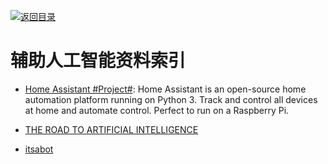 [![返回目录](https://parg.co/UGo)](https://parg.co/b4z) 
 


# 辅助人工智能资料索引

* [Home Assistant #Project#](https://home-assistant.io/): Home Assistant is an open-source home automation platform running on Python 3. Track and control all devices at home and automate control. Perfect to run on a Raspberry Pi.

- [THE ROAD TO ARTIFICIAL INTELLIGENCE](https://medium.com/snips-ai/the-road-to-artificial-intelligence-b2993424272f#.xd5pheutf)

- [itsabot](https://www.itsabot.org/)


